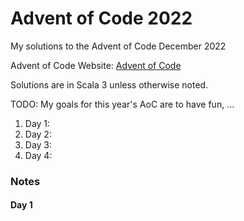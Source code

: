 # Advent of Code 2022
My solutions to the Advent of Code December 2022

Advent of Code Website:  [Advent of Code](https://adventofcode.com)

Solutions are in Scala 3 unless otherwise noted.

TODO: My goals for this year's AoC are to have fun, ...

1. Day   1: 
2. Day   2: 
3. Day   3:
4. Day   4: 


### Notes

#### Day 1

